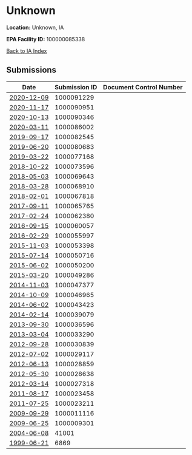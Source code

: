 # Unknown

**Location:** Unknown, IA

**EPA Facility ID:** 100000085338

[Back to IA Index](../../index.md)

## Submissions

| Date | Submission ID | Document Control Number |
|------|--------------|-------------------------|
| [2020-12-09](submissions/1000091229.md) | 1000091229 |  |
| [2020-11-17](submissions/1000090951.md) | 1000090951 |  |
| [2020-10-13](submissions/1000090346.md) | 1000090346 |  |
| [2020-03-11](submissions/1000086002.md) | 1000086002 |  |
| [2019-09-17](submissions/1000082545.md) | 1000082545 |  |
| [2019-06-20](submissions/1000080683.md) | 1000080683 |  |
| [2019-03-22](submissions/1000077168.md) | 1000077168 |  |
| [2018-10-22](submissions/1000073596.md) | 1000073596 |  |
| [2018-05-03](submissions/1000069643.md) | 1000069643 |  |
| [2018-03-28](submissions/1000068910.md) | 1000068910 |  |
| [2018-02-01](submissions/1000067818.md) | 1000067818 |  |
| [2017-09-11](submissions/1000065765.md) | 1000065765 |  |
| [2017-02-24](submissions/1000062380.md) | 1000062380 |  |
| [2016-09-15](submissions/1000060057.md) | 1000060057 |  |
| [2016-02-29](submissions/1000055997.md) | 1000055997 |  |
| [2015-11-03](submissions/1000053398.md) | 1000053398 |  |
| [2015-07-14](submissions/1000050716.md) | 1000050716 |  |
| [2015-06-02](submissions/1000050200.md) | 1000050200 |  |
| [2015-03-20](submissions/1000049286.md) | 1000049286 |  |
| [2014-11-03](submissions/1000047377.md) | 1000047377 |  |
| [2014-10-09](submissions/1000046965.md) | 1000046965 |  |
| [2014-06-02](submissions/1000043423.md) | 1000043423 |  |
| [2014-02-14](submissions/1000039079.md) | 1000039079 |  |
| [2013-09-30](submissions/1000036596.md) | 1000036596 |  |
| [2013-03-04](submissions/1000033290.md) | 1000033290 |  |
| [2012-09-28](submissions/1000030839.md) | 1000030839 |  |
| [2012-07-02](submissions/1000029117.md) | 1000029117 |  |
| [2012-06-13](submissions/1000028859.md) | 1000028859 |  |
| [2012-05-30](submissions/1000028638.md) | 1000028638 |  |
| [2012-03-14](submissions/1000027318.md) | 1000027318 |  |
| [2011-08-17](submissions/1000023458.md) | 1000023458 |  |
| [2011-07-25](submissions/1000023211.md) | 1000023211 |  |
| [2009-09-29](submissions/1000011116.md) | 1000011116 |  |
| [2009-06-25](submissions/1000009301.md) | 1000009301 |  |
| [2004-06-08](submissions/41001.md) | 41001 |  |
| [1999-06-21](submissions/6869.md) | 6869 |  |
